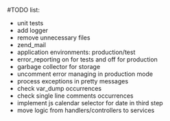 #TODO list:

* unit tests
* add logger
* remove unnecessary files
* zend_mail
* application environments: production/test
* error_reporting on for tests and off for production
* garbage collector for storage
* uncomment error managing in production mode
* process exceptions in pretty messages
* check var_dump occurrences
* check single line comments occurrences
* implement js calendar selector for date in third step
* move logic from handlers/controllers to services